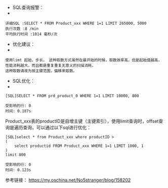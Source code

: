 

- SQL查询报警：
- 

	详细SQL :SELECT * FROM Product_xxx WHERE 1=1 LIMIT 265000, 5000
	执行次数 :8 /min 
	平均执行时间 :1014 毫秒/次


- 优化建议：
- 

	使用limt 起始，步长， 这种取数方式虽然在最开始的时候，取数效率高，但是起始值越高，性能消耗越大，而且都是重复重复无意义的扫描消耗，
	这种取数请改为按主键范围，偏移来取数。


- SQL优化：
-

	[SQL]SELECT * FROM prd_product_0 WHERE 1=1 LIMIT 10000, 800
	
	受影响的行: 0
	时间: 0.187s

Product_xxx表的productID是自增主键（主键索引），使用limit查询时，offset查询是遍历查询，可以通过以下sql进行优化：
	
	[SQL]select * from Product_xxx where productID >
	(
		select productid FROM Product_xxx WHERE 1=1 LIMIT 1000, 1
	)
	limit 800
	
	受影响的行: 0
	时间: 0.123s


参考链接：
https://my.oschina.net/No5stranger/blog/158202


